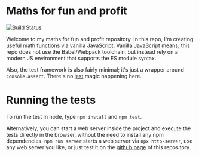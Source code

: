 # Maths for fun and profit

[![Build Status](https://travis-ci.org/terabaud/math-fun.svg?branch=master)](https://travis-ci.org/terabaud/math-fun)

Welcome to my maths for fun and profit repository. In this repo, I'm creating useful math functions via vanilla JavaScript.
Vanilla JavaScript means, this repo does not use the Babel/Webpack toolchain, but instead rely on a modern JS environment that supports the ES module syntax.

Also, the test framework is also fairly minimal; it's just a wrapper around `console.assert`. There's no [jest](https://jestjs.io) magic happening here.

# Running the tests

To run the test in node, type `npm install` and `npm test`.

Alternatively, you can start a web server inside the project and execute the tests directly in the browser, without the need to install any npm dependencies. `npm run server` starts a web server via `npx http-server`, use any web server you like, or just test it on the [github page](https://terabaud.github.io/math-fun/index.html) of this repository.
